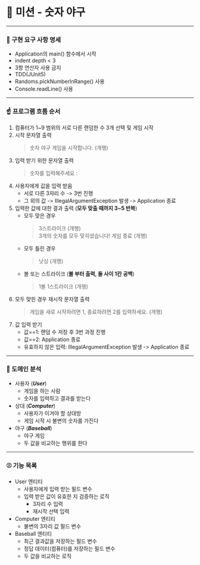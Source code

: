 # 🐳 미션 - 숫자 야구

---

### 📝 구현 요구 사항 명세

* Application의 main() 함수에서 시작
* indent depth < 3
* 3항 연산자 사용 금지
* TDD(JUnit5)
* Randoms.pickNumberInRange() 사용
* Console.readLine() 사용

---

### ☝️ 프로그램 흐름 순서

1. 컴퓨터가 1~9 범위의 서로 다른 랜덤한 수 3개 선택 및 게임 시작
2. 시작 문자열 출력
   > 숫자 야구 게임을 시작합니다. (개행)
3. 입력 받기 위한 문자열 출력
   > 숫자를 입력해주세요 :
4. 사용자에게 값을 입력 받음
    * 서로 다른 3자리 수 -> 3번 진행
    * 그 외의 값 -> IllegalArgumentException 발생 -> Application 종료
5. 입력한 값에 대한 결과 출력 (**모두 맞출 때까지 3~5 반복**)
    * 모두 맞은 경우
      > 3스트라이크 (개행)<br>
      3개의 숫자를 모두 맞히셨습니다! 게임 종료 (개행)
    * 모두 틀린 경우
      > 낫싱 (개행)
    * 볼 또는 스트라이크 (**볼 부터 출력, 둘 사이 1칸 공백**)
      > 1볼 1스트라이크 (개행)
6. 모두 맞힌 경우 재시작 문자열 출력
   > 게임을 새로 시작하려면 1, 종료하려면 2를 입력하세요. (개행)
7. 값 입력 받기
    * 값==1: 랜덤 수 저장 후 3번 과정 진행
    * 값==2: Application 종료
    * 유효하지 않은 입력: IllegalArgumentException 발생 -> Application 종료

---

### 🍰 도메인 분석

* 사용자 (**_User_**)
    * 게임을 하는 사람
    * 숫자를 입력하고 결과를 받는다
* 상대 (**_Computer_**)
    * 사용자가 이겨야 할 상대방
    * 게임 시작 시 불변의 숫자를 가진다
* 야구 (**_Baseball_**)
    * 야구 게임
    * 두 값을 비교하는 행위를 한다

---

### ⚾️ 기능 목록

* User 엔티티
    * 사용자에게 입력 받는 필드 변수
    * 입력 받은 값이 유효한 지 검증하는 로직
        * 3자리 수 입력
        * 재시작 선택 입력
* Computer 엔티티
    * 불변의 3자리 값 필드 변수
* Baseball 엔티티
    * 최근 결과값을 저장하는 필드 변수
    * 정답 데이터(컴퓨터)를 저장하는 필드 변수
    * 두 값을 비교하는 로직


